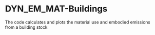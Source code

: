 # DYN_EM_MAT-Buildings
The code calculates and plots the material use and embodied emissions from a building stock
